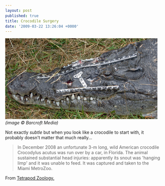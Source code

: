 ```yaml
---
layout: post
published: true
title: Crocodile Surgery
date: '2009-03-22 13:26:04 +0000'
---
```


![RoboCroc\_head\_shot\_22-3-2009.jpg.jpeg](/images/robocroc-head-shot-22-3-2009jpg.jpeg)  
*(image © Barcroft Media)*

Not exactly *subtle* but when you look like a crocodile to start with,
it probably doesn't matter that much really...

> In December 2008 an unfortunate 3-m long, wild American crocodile
> Crocodylus acutus was run over by a car, in Florida. The animal
> sustained substantial head injuries: apparently its snout was 'hanging
> limp' and it was unable to feed. It was captured and taken to the
> Miami MetroZoo.

From [Tetrapod Zoology.](http://scienceblogs.com/tetrapodzoology/)
